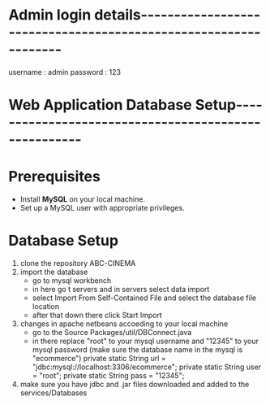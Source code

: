 # Admin login details----------------------------------------------------------------

username : admin
password : 123

# Web Application Database Setup-----------------------------------------------------

# Prerequisites
- Install **MySQL** on your local machine.
- Set up a MySQL user with appropriate privileges.

# Database Setup
1. clone the repository ABC-CINEMA
2. import the database
     -  go to mysql workbench
     -  in here go t servers and in servers select data import
     -  select Import From Self-Contained File and select the database file location
     -  after that down there click Start Import
3. changes in apache netbeans accoeding to your local machine
     - go to the Source Packages/util/DBConnect.java
     - in there replace "root" to your mysql username and "12345" to your mysql password (make sure the database name in the mysql is "ecommerce") 
           private static String url = "jdbc:mysql://localhost:3306/ecommerce"; 
           private static String user = "root";
           private static String pass = "12345";
4. make sure you have jdbc and .jar files downloaded and added to the services/Databases
